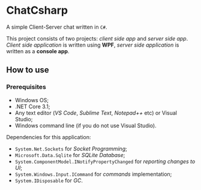# ChatCsharp 

A simple Client-Server chat written in `C#`.

This project consists of two projects: *client side app* and *server side app*. 
*Client side application* is written using **WPF**, *server side application* is written as a **console app**. 

## How to use 

### Prerequisites

- Windows OS;
- .NET Core 3.1;
- Any text editor (*VS Code*, *Sublime Text*, *Notepad++* etc) or Visual Studio;
- Windows command line (if you do not use Visual Studio).

Dependencies for this application:

- `System.Net.Sockets` for *Socket Programming*;
- `Microsoft.Data.Sqlite` for *SQLite Database*; 
- `System.ComponentModel.INotifyPropertyChanged` for *reporting changes to UI*; 
- `System.Windows.Input.ICommand` for *commands* implementation; 
- `System.IDisposable` for *GC*. 
